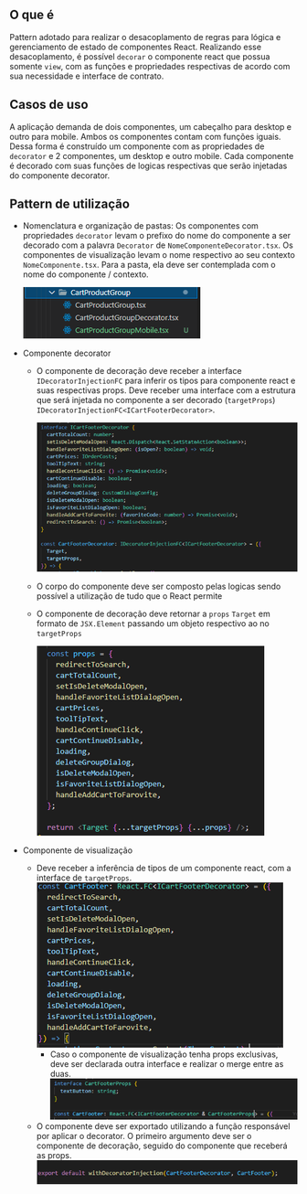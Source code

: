 ## O que é

Pattern adotado para realizar o desacoplamento de regras para lógica e gerenciamento de estado de componentes React. Realizando esse desacoplamento, é possível `decorar` o componente react que possua somente `view`, com as funções e propriedades respectivas de acordo com sua necessidade e interface de contrato.

## Casos de uso

A aplicação demanda de dois componentes, um cabeçalho para desktop e outro para mobile. Ambos os componentes contam com funções iguais. Dessa forma é construído um componente com as propriedades de `decorator` e 2 componentes, um desktop e outro mobile. Cada componente é decorado com suas funções de logicas respectivas que serão injetadas do componente decorator.

## Pattern de utilização

- Nomenclatura e organização de pastas: Os componentes com propriedades `decorator` levam o prefixo do nome do componente a ser decorado com a palavra `Decorator` de `NomeComponenteDecorator.tsx`. Os componentes de visualização levam o nome respectivo ao seu contexto `NomeComponente.tsx`.
Para a pasta, ela deve ser contemplada com o nome do componente / contexto.

  ![Nomenclatura e organização de pastas](images/nomeclatura-decorator.PNG)

- Componente decorator

  - O componente de decoração deve receber a interface `IDecoratorInjectionFC` para inferir os tipos para componente react e suas respectivas props.
    Deve receber uma interface com a estrutura que será injetada no componente a ser decorado (`targetProps`) `IDecoratorInjectionFC<ICartFooterDecorator>`.

    ![componente-decorator-interfaces](images/componente-decorator-interfaces.PNG)

  - O corpo do componente deve ser composto pelas logicas sendo possível a utilização de tudo que o React permite

  - O componente de decoração deve retornar a `props` `Target` em formato de `JSX.Element` passando um objeto respectivo ao no `targetProps`

    ![target-props.PNG](images/target-props.PNG)

- Componente de visualização
  - Deve receber a inferência de tipos de um componente react, com a interface de `targetProps`.
    ![target-props.PNG](images/componente-view-interfaces.PNG)
    - Caso o componente de visualização tenha props exclusivas, deve ser declarada outra interface e realizar o merge entre as duas.
      ![target-props.PNG](images/componente-view-interfaces-merge.PNG)
  - O componente deve ser exportado utilizando a função responsável por aplicar o decorator. O primeiro argumento deve ser o componente de decoração, seguido do componente que receberá as props.
    ![target-props.PNG](images/export-decorator.PNG)
